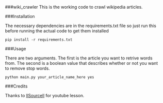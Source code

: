###wiki_crawler
This is the working code to crawl wikipedia articles.

###Installation

The necessary dependencies are in the requirements.txt file so just run this before running the actual code to get them installed

```
pip install -r requirements.txt
```

###Usage

There are two arguments. The first is the article you want to retrive words from. The second is a boolean value that describes
whether or not you want to remove stop words. 

```
python main.py your_article_name_here yes
```

###Credits

Thanks to [llSourcell](https://github.com/llSourcell) for youtube lesson.

